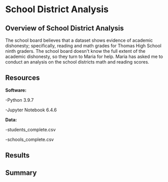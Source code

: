 # School District Analysis

## Overview of School District Analysis
The school board believes that a dataset shows evidence of academic dishonesty; specifically, reading and math grades for Thomas High School ninth graders. The school board doesn't know the full extent of the academic dishonesty, so they turn to Maria for help. Maria has asked me to conduct an analysis on the school districts math and reading scores.

## Resources
**Software:**

-Python 3.9.7

-Jupyter Notebook 6.4.6

**Data:**

-students_complete.csv

-schools_complete.csv

## Results



## Summary

